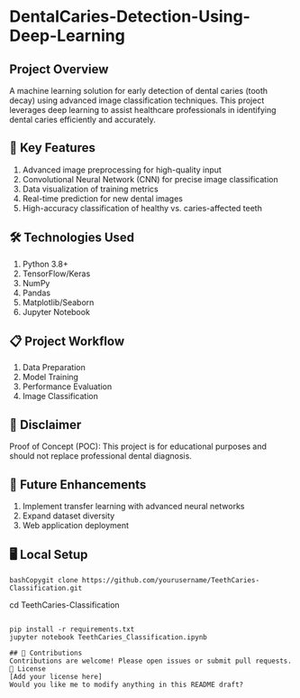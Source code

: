 # DentalCaries-Detection-Using-Deep-Learning
## Project Overview
A machine learning solution for early detection of dental caries (tooth decay) using advanced image classification techniques. This project leverages deep learning to assist healthcare professionals in identifying dental caries efficiently and accurately.

##  🚀 Key Features
1. Advanced image preprocessing for high-quality input
2. Convolutional Neural Network (CNN) for precise image classification
3. Data visualization of training metrics
4. Real-time prediction for new dental images
5. High-accuracy classification of healthy vs. caries-affected teeth

## 🛠️ Technologies Used
1. Python 3.8+
2. TensorFlow/Keras
3. NumPy
4. Pandas
5. Matplotlib/Seaborn
6. Jupyter Notebook

## 📋 Project Workflow
1. Data Preparation
2. Model Training
3. Performance Evaluation
4. Image Classification

## 🚨 Disclaimer
Proof of Concept (POC): 
This project is for educational purposes and should not replace professional dental diagnosis.

## 🎯 Future Enhancements
1. Implement transfer learning with advanced neural networks
2. Expand dataset diversity
3. Web application deployment

## 🖥️ Local Setup
```
bashCopygit clone https://github.com/yourusername/TeethCaries-Classification.git
```

cd TeethCaries-Classification
```

pip install -r requirements.txt
jupyter notebook TeethCaries_Classification.ipynb

## 🤝 Contributions
Contributions are welcome! Please open issues or submit pull requests.
📄 License
[Add your license here]
Would you like me to modify anything in this README draft?
